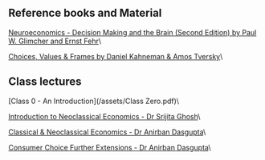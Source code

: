 ## Reference books and Material
[Neuroeconomics - Decision Making and the Brain (Second Edition) by Paul W. Glimcher and Ernst Fehr](https://iiitaphyd.sharepoint.com/sites/msteams_1eefef/Shared%20Documents/Forms/AllItems.aspx?id=%2Fsites%2Fmsteams%5F1eefef%2FShared%20Documents%2FGeneral%2FPaul%20W%2E%20Glimcher%20and%20Ernst%20Fehr%20%28Eds%2E%29%20%2D%20Neuroeconomics%2E%20Decision%20Making%20and%20the%20Brain%2DAcademic%20Press%20%282014%29%2Epdf&parent=%2Fsites%2Fmsteams%5F1eefef%2FShared%20Documents%2FGeneral&p=true&ga=1)\

[Choices, Values & Frames by Daniel Kahneman & Amos Tversky](/assets/kahneman.pdf)\

## Class lectures
[Class 0 - An Introduction](/assets/Class Zero.pdf)\

[Introduction to Neoclassical Economics - Dr Srijita Ghosh](/assets/srijita_mam.pdf)\

[Classical & Neoclassical Economics - Dr Anirban Dasgupta](/assets/anirban_sir1.pdf)\

[Consumer Choice Further Extensions - Dr Anirban Dasgupta](/assets/anirban_sir2.pdf)\
